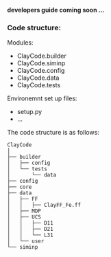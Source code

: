 


**developers guide coming soon ...**





### Code structure:

Modules:

* ClayCode.builder
* ClayCode.siminp
* ClayCode.config
* ClayCode.data
* ClayCode.tests

Environemnt set up files:

* setup.py
* ...


The code structure is as follows:
```shell
ClayCode
│
├── builder
│   ├── config
│   └── tests
│       └── data
├── config
├── core
├── data
│   ├── FF
│   │   ├── ClayFF_Fe.ff
│   ├── MDP
│   ├── UCS
│   │   ├── D11
│   │   ├── D21
│   │   └── L31
│   └── user
└── siminp

```


